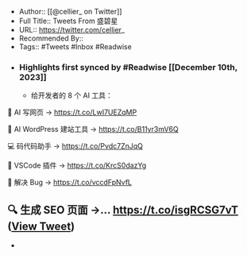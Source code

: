 - Author:: [[@cellier_ on Twitter]]
- Full Title:: Tweets From 盛碧星
- URL:: https://twitter.com/cellier_
- Recommended By::
- Tags:: #Tweets #Inbox #Readwise
- ### Highlights first synced by #Readwise [[December 10th, 2023]]
    - 给开发者的 8 个 AI 工具：

🔧 AI 写网页 → https://t.co/LwI7UEZqMP

🏢 AI WordPress 建站工具 → https://t.co/B11yr3mV6Q

💻 码代码助手 → https://t.co/Pvdc7ZnJqQ

🔌 VSCode 插件 → https://t.co/KrcS0dazYg

🐞 解决 Bug → https://t.co/vccdFpNvfL

🔍 生成 SEO 页面 →… https://t.co/isgRCSG7vT ([View Tweet](https://twitter.com/cellier_/status/1659481796843831297))
- 
- 
